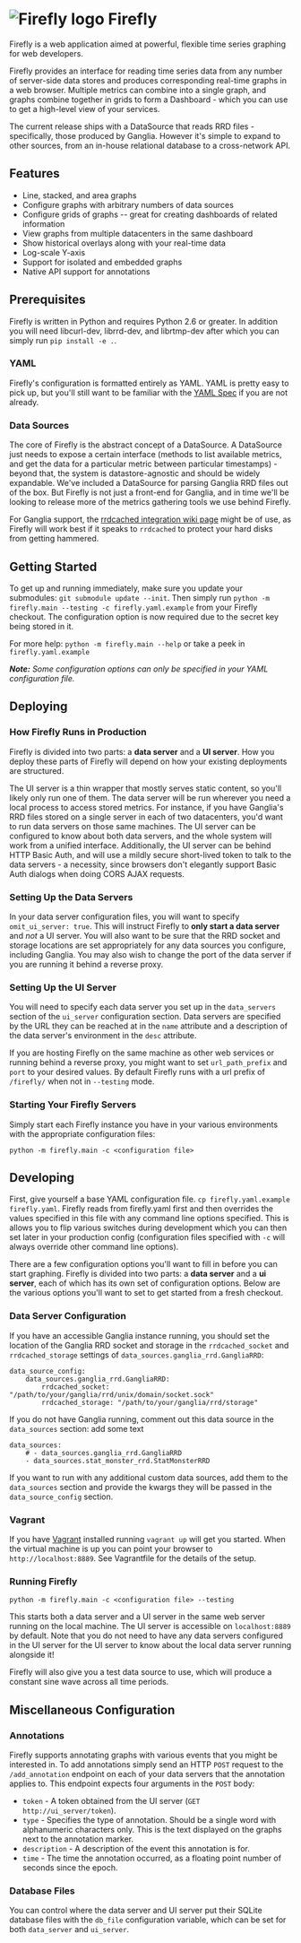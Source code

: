 # ![Firefly logo](https://raw.github.com/Yelp/firefly/master/docs/firefly-small.png) Firefly

Firefly is a web application aimed at powerful, flexible time series graphing for web developers.

Firefly provides an interface for reading time series data from any number of server-side data stores and produces corresponding real-time graphs in a web browser. Multiple metrics can combine into a single graph, and graphs combine together in grids to form a Dashboard - which you can use to get a high-level view of your services.

The current release ships with a DataSource that reads RRD files - specifically, those produced by Ganglia.  However it's simple to expand to other sources, from an in-house relational database to a cross-network API.

## Features

* Line, stacked, and area graphs
* Configure graphs with arbitrary numbers of data sources
* Configure grids of graphs -- great for creating dashboards of related information
* View graphs from multiple datacenters in the same dashboard
* Show historical overlays along with your real-time data
* Log-scale Y-axis
* Support for isolated and embedded graphs
* Native API support for annotations

## Prerequisites

Firefly is written in Python and requires Python 2.6 or greater. In addition you will need libcurl-dev, librrd-dev, and librtmp-dev after which you can simply run `pip install -e .`.

### YAML

Firefly's configuration is formatted entirely as YAML. YAML is pretty easy to pick up, but you'll still want to be familiar with the [YAML Spec](http://www.yaml.org/spec/1.2/spec.html) if you are not already.

### Data Sources

The core of Firefly is the abstract concept of a DataSource. A DataSource just needs to expose a certain interface (methods to list available metrics, and get the data for a particular metric between particular timestamps) - beyond that, the system is datastore-agnostic and should be widely expandable.  We've included a DataSource for parsing Ganglia RRD files out of the box.  But Firefly is not just a front-end for Ganglia, and in time we'll be looking to release more of the metrics gathering tools we use behind Firefly.

For Ganglia support, the [rrdcached integration wiki page](http://sourceforge.net/apps/trac/ganglia/wiki/rrdcached_integration) might be of use, as Firefly will work best if it speaks to `rrdcached` to protect your hard disks from getting hammered.

## Getting Started

To get up and running immediately, make sure you update your submodules: `git submodule update --init`. Then simply run `python -m firefly.main --testing -c firefly.yaml.example` from your Firefly checkout.  The configuration option is now required due to the secret key being stored in it.

For more help: `python -m firefly.main --help` or take a peek in `firefly.yaml.example`

_**Note:** Some configuration options can only be specified in your YAML configuration file._

## Deploying

### How Firefly Runs in Production

Firefly is divided into two parts: a **data server** and a **UI server**. How you deploy these parts of Firefly will depend on how your existing deployments are structured.

The UI server is a thin wrapper that mostly serves static content, so you'll likely only run one of them.  The data server will be run wherever you need a local process to access stored metrics.  For instance, if you have Ganglia's RRD files stored on a single server in each of two datacenters, you'd want to run data servers on those same machines.  The UI server can be configured to know about both data servers, and the whole system will work from a unified interface.  Additionally, the UI server can be behind HTTP Basic Auth, and will use a mildly secure short-lived token to talk to the data servers - a necessity, since browsers don't elegantly support Basic Auth dialogs when doing CORS AJAX requests.

### Setting Up the Data Servers

In your data server configuration files, you will want to specify `omit_ui_server: true`. This will instruct Firefly to **only start a data server** and _not_ a UI server. You will also want to be sure that the RRD socket and storage locations are set appropriately for any data sources you configure, including Ganglia.  You may also wish to change the port of the data server if you are running it behind a reverse proxy.

### Setting Up the UI Server

You will need to specify each data server you set up in the `data_servers` section of the `ui_server` configuration section. Data servers are specified by the URL they can be reached at in the `name` attribute and a description of the data server's environment in the `desc` attribute.

If you are hosting Firefly on the same machine as other web services or running behind a reverse proxy, you might want to set `url_path_prefix` and `port` to your desired values. By default Firefly runs with a url prefix of `/firefly/` when not in `--testing` mode.

### Starting Your Firefly Servers

Simply start each Firefly instance you have in your various environments with the appropriate configuration files:

`python -m firefly.main -c <configuration file>`


## Developing

First, give yourself a base YAML configuration file. `cp firefly.yaml.example firefly.yaml`. Firefly reads from firefly.yaml first and then overrides the values specified in this file with any command line options specified. This is allows you to flip various switches during development which you can then set later in your production config (configuration files specified with `-c` will always override other command line options).

There are a few configuration options you'll want to fill in before you can start graphing. Firefly is divided into two parts: a **data server** and a **ui server**, each of which has its own set of configuration options. Below are the various options you'll want to set to get started from a fresh checkout.

### Data Server Configuration

If you have an accessible Ganglia instance running, you should set the location of the Ganglia RRD socket and storage in the `rrdcached_socket` and `rrdcached_storage` settings of `data_sources.ganglia_rrd.GangliaRRD`:

	data_source_config:
		data_sources.ganglia_rrd.GangliaRRD:
			rrdcached_socket: "/path/to/your/ganglia/rrd/unix/domain/socket.sock"
			rrdcached_storage: "/path/to/your/ganglia/rrd/storage"

If you do not have Ganglia running, comment out this data source in the `data_sources` section:
add some text

	data_sources:
		# - data_sources.ganglia_rrd.GangliaRRD
		- data_sources.stat_monster_rrd.StatMonsterRRD

If you want to run with any additional custom data sources, add them to the `data_sources` section and provide the kwargs they will be passed in the `data_source_config` section.

### Vagrant

If you have [Vagrant](http://www.vagrantup.com/) installed running `vagrant up` will get you started. When the virtual machine is up you can point your browser to `http://localhost:8889`. See Vagrantfile for the details of the setup.

### Running Firefly

`python -m firefly.main -c <configuration file> --testing`

This starts both a data server and a UI server in the same web server running on the local machine. The UI server is accessible on `localhost:8889` by default. Note that you do not need to have any data servers configured in the UI server for the UI server to know about the local data server running alongside it!

Firefly will also give you a test data source to use, which will produce a constant sine wave across all time periods.

## Miscellaneous Configuration

### Annotations

Firefly supports annotating graphs with various events that you might be interested in. To add annotations simply send an HTTP `POST` request to the `/add_annotation` endpoint on each of your data servers that the annotation applies to. This endpoint expects four arguments in the `POST` body:

* `token` - A token obtained from the UI server (`GET http://ui_server/token`).
* `type` - Specifies the type of annotation. Should be a single word with alphanumeric characters only. This is the text displayed on the graphs next to the annotation marker.
* `description` - A description of the event this annotation is for.
* `time` - The time the annotation occurred, as a floating point number of seconds since the epoch.

### Database Files

You can control where the data server and UI server put their SQLite database files with the `db_file` configuration variable, which can be set for both `data_server` and `ui_server`.
